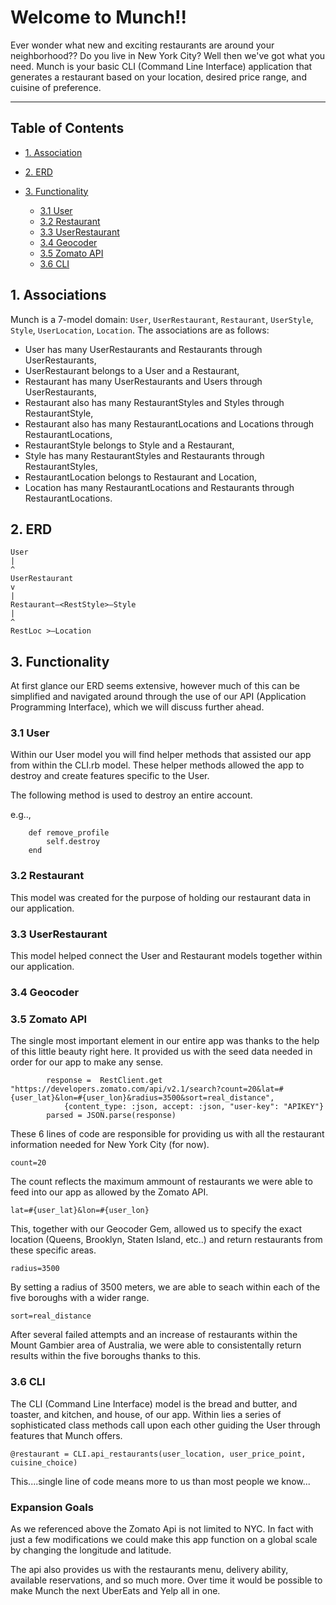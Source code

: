 # Welcome to Munch!!

Ever wonder what new and exciting restaurants are around your neighborhood?? Do you live in New York City? Well then we've got what you need. Munch is your basic CLI (Command Line Interface) application that generates a restaurant based on your location, desired price range, and cuisine of preference. 

---

## Table of Contents 
 - [1. Association](#1-Association)
 - [2. ERD](#2-ERD)
 - [3. Functionality](#3-functionality)

     - [3.1 User](#31-User)
     - [3.2 Restaurant](#32-Restaurant)
     - [3.3 UserRestaurant](#33-UserRestaurant)
     - [3.4 Geocoder](#34-Geocoder)
     - [3.5 Zomato API](#35-Zomato-API)
     - [3.6 CLI](#36-CLI)

## 1. Associations 
Munch is a 7-model domain: `User`, `UserRestaurant`, `Restaurant`, `UserStyle`, `Style`, `UserLocation`, `Location`. 
The associations are as follows:
- User has many UserRestaurants and Restaurants through UserRestaurants,
- UserRestaurant belongs to a User and a Restaurant,
- Restaurant has many UserRestaurants and Users through UserRestaurants,
- Restaurant also has many RestaurantStyles and Styles through RestaurantStyle,
- Restaurant also has many RestaurantLocations and Locations through RestaurantLocations,
- RestaurantStyle belongs to Style and a Restaurant,
- Style has many RestaurantStyles and Restaurants through RestaurantStyles,
- RestaurantLocation belongs to Restaurant and Location,
- Location has many RestaurantLocations and Restaurants through RestaurantLocations.

## 2. ERD

```
User
|
^
UserRestaurant
v
|
Restaurant—<RestStyle>—Style
|
^
RestLoc >—Location
```

## 3. Functionality
    
At first glance our ERD seems extensive, however much of this can be simplified and navigated around through the use of our API (Application Programming Interface), which we will discuss further ahead.


### 3.1 User

Within our User model you will find helper methods that assisted our app from within the CLI.rb model. These helper methods allowed the app to destroy and create features specific to the User. 

The following method is used to destroy an entire account.

e.g..,
```
    def remove_profile
        self.destroy
    end
```

### 3.2 Restaurant

This model was created for the purpose of holding our restaurant data in our application. 

### 3.3 UserRestaurant

This model helped connect the User and Restaurant models together within our application. 

### 3.4 Geocoder 




### 3.5 Zomato API

The single most important element in our entire app was thanks to the help of this little beauty right here. It provided us with the seed data needed in order for our app to make any sense. 

```
        response =  RestClient.get "https://developers.zomato.com/api/v2.1/search?count=20&lat=#{user_lat}&lon=#{user_lon}&radius=3500&sort=real_distance",
            {content_type: :json, accept: :json, "user-key": "APIKEY"}
        parsed = JSON.parse(response)
```
These 6 lines of code are responsible for providing us with all the restaurant information needed for New York City (for now).

```
count=20
```
The count reflects the maximum ammount of restaurants we were able to feed into our app as allowed by the Zomato API. 

```
lat=#{user_lat}&lon=#{user_lon}
```
This, together with our Geocoder Gem, allowed us to specify the exact location (Queens, Brooklyn, Staten Island, etc..) and return restaurants from these specific areas. 


```
radius=3500
```
By setting a radius of 3500 meters, we are able to seach within each of the five boroughs with a wider range. 

```
sort=real_distance
```

After several failed attempts and an increase of restaurants within the Mount Gambier area of Australia, we were able to consistentally return results within the five boroughs thanks to this.


### 3.6 CLI

The CLI (Command Line Interface) model is the bread and butter, and toaster, and kitchen, and house, of our app. Within lies a series of sophisticated class methods call upon each other guiding the User through features that Munch offers. 



```
@restaurant = CLI.api_restaurants(user_location, user_price_point, 
cuisine_choice)
```

This....single line of code means more to us than most people we know...


### Expansion Goals

As we referenced above the Zomato Api is not limited to NYC.
In fact with just a few modifications we could make this app function on a global scale by changing the longitude and latitude. 

The api also provides us with the restaurants menu, delivery ability, available reservations, and so much more. 
Over time it would be possible to make Munch the next UberEats and Yelp all in one.









